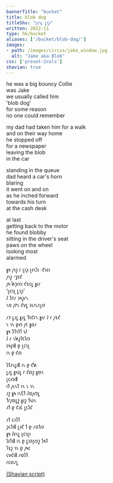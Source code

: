 ```yaml
---
bannerTitle: "bucket" 
title: blob dog
titleShv: "𐑚𐑤𐑪𐑚 𐑛𐑪𐑜"
written: 2022-11
type: hk/bucket
aliases: ['/bucket/blob-dog/']
images:
- path: /images/circus/jake_window.jpg
  alt: "Jake aka Blob"
css: ['preset-2cols']
shavian: true
---
```


<div class="latin">

he was a big bouncy Collie  
was Jake  
we usually called him  
'blob dog'  
for some reason  
no one could remember  

my dad had taken him for a walk  
and on their way home  
he stopped off  
for a newspaper  
leaving the blob  
in the car  

standing in the queue  
dad heard a car's horn  
blaring  
it went on and on  
as he inched forward  
towards his turn  
at the cash desk  

at last  
getting back to the motor  
he found blobby  
sitting in the driver's seat  
paws on the wheel  
looking most   
alarmed  

</div>

<div class="shavian">

𐑣𐑰 𐑢𐑪𐑟 𐑩 𐑚𐑦𐑜 𐑚𐑬𐑯𐑕𐑦 ·𐑒𐑪𐑤𐑦  
𐑢𐑪𐑟 ·𐑡𐑱𐑒  
𐑢𐑰 𐑿𐑠𐑩𐑤𐑦 𐑒𐑷𐑤𐑛 𐑣𐑦𐑥  
‘𐑚𐑤𐑪𐑚 𐑛𐑪𐑜'  
𐑓 𐑕𐑳𐑥 𐑮𐑰𐑟𐑩𐑯  
𐑯𐑴 𐑢𐑳𐑯 𐑒𐑫𐑛 𐑮𐑦𐑥𐑧𐑥𐑚𐑼  
  
𐑥𐑲 𐑛𐑨𐑛 𐑣𐑨𐑛 𐑑𐑱𐑒𐑩𐑯 𐑣𐑦𐑥 𐑓 𐑩 𐑢𐑷𐑒  
𐑯 𐑪𐑯 𐑞𐑺 𐑢𐑱 𐑣𐑴𐑥  
𐑣𐑰 𐑕𐑑𐑪𐑐𐑑 𐑪𐑓  
𐑓 𐑩 𐑯𐑿𐑟𐑐𐑱𐑐𐑼  
𐑤𐑰𐑝𐑦𐑙 𐑞 𐑚𐑤𐑪𐑚  
𐑦𐑯 𐑞 𐑒𐑸  
  
𐑕𐑑𐑨𐑯𐑛𐑦𐑙 𐑦𐑯 𐑞 𐑒𐑿  
𐑛𐑨𐑛 𐑣𐑻𐑛 𐑩 𐑒𐑸𐑟 𐑣𐑹𐑯  
𐑚𐑤𐑺𐑦𐑙  
𐑦𐑑 𐑢𐑧𐑯𐑑 𐑪𐑯 𐑯 𐑪𐑯  
𐑨𐑟 𐑣𐑰 𐑦𐑯𐑗𐑑 𐑓𐑹𐑢𐑼𐑛  
𐑑𐑩𐑢𐑹𐑛𐑟 𐑣𐑦𐑟 𐑑𐑻𐑯  
𐑨𐑑 𐑞 𐑒𐑨𐑖 𐑛𐑧𐑕𐑒  
  
𐑨𐑑 𐑤𐑨𐑕𐑑  
𐑜𐑧𐑑𐑦𐑙 𐑚𐑨𐑒 𐑑 𐑞 𐑥𐑴𐑑𐑼  
𐑣𐑰 𐑓𐑬𐑯𐑛 𐑚𐑤𐑪𐑚𐑦  
𐑕𐑦𐑑𐑦𐑙 𐑦𐑯 𐑞 𐑛𐑮𐑲𐑝𐑼𐑟 𐑕𐑰𐑑  
𐑐𐑷𐑟 𐑪𐑯 𐑞 𐑢𐑰𐑤  
𐑤𐑫𐑒𐑦𐑙 𐑥𐑴𐑕𐑑  
𐑩𐑤𐑸𐑥𐑛  
  
  
[(Shavian script)](/shavian/intro)

</div>

